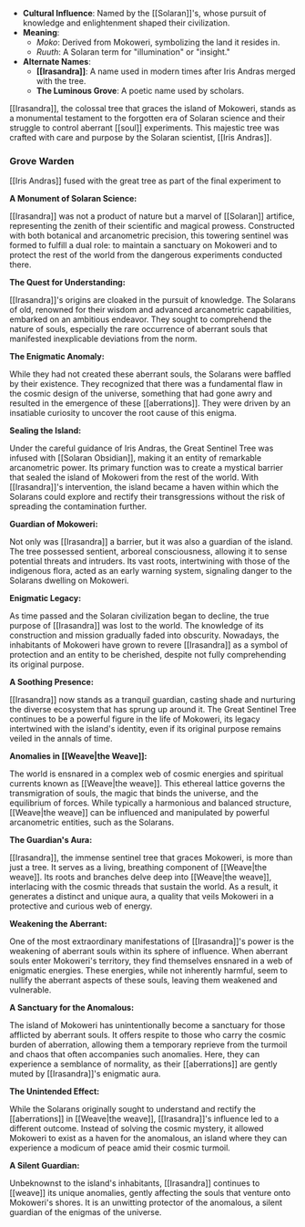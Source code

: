 - **Cultural Influence**: Named by the [[Solaran]]'s, whose pursuit of knowledge and enlightenment shaped their civilization.
- **Meaning**:
    - _Moko_: Derived from Mokoweri, symbolizing the land it resides in.
    - _Ruuth_: A Solaran term for "illumination" or "insight."
- **Alternate Names**:
    - **[[Irasandra]]**: A name used in modern times after Iris Andras merged with the tree.
    - **The Luminous Grove**: A poetic name used by scholars.

[[Irasandra]], the colossal tree that graces the island of Mokoweri, stands as a monumental testament to the forgotten era of Solaran science and their struggle to control aberrant [[soul]] experiments. This majestic tree was crafted with care and purpose by the Solaran scientist, [[Iris Andras]].


### Grove Warden
[[Iris Andras]] fused with the great tree as part of the final experiment to 


**A Monument of Solaran Science:**

[[Irasandra]] was not a product of nature but a marvel of [[Solaran]] artifice, representing the zenith of their scientific and magical prowess. Constructed with both botanical and arcanometric precision, this towering sentinel was formed to fulfill a dual role: to maintain a sanctuary on Mokoweri and to protect the rest of the world from the dangerous experiments conducted there.

**The Quest for Understanding:**

[[Irasandra]]'s origins are cloaked in the pursuit of knowledge. The Solarans of old, renowned for their wisdom and advanced arcanometric capabilities, embarked on an ambitious endeavor. They sought to comprehend the nature of souls, especially the rare occurrence of aberrant souls that manifested inexplicable deviations from the norm.

**The Enigmatic Anomaly:**

While they had not created these aberrant souls, the Solarans were baffled by their existence. They recognized that there was a fundamental flaw in the cosmic design of the universe, something that had gone awry and resulted in the emergence of these [[aberrations]]. They were driven by an insatiable curiosity to uncover the root cause of this enigma.

**Sealing the Island:**

Under the careful guidance of Iris Andras, the Great Sentinel Tree was infused with [[Solaran Obsidian]], making it an entity of remarkable arcanometric power. Its primary function was to create a mystical barrier that sealed the island of Mokoweri from the rest of the world. With [[Irasandra]]'s intervention, the island became a haven within which the Solarans could explore and rectify their transgressions without the risk of spreading the contamination further.

**Guardian of Mokoweri:**

Not only was [[Irasandra]] a barrier, but it was also a guardian of the island. The tree possessed sentient, arboreal consciousness, allowing it to sense potential threats and intruders. Its vast roots, intertwining with those of the indigenous flora, acted as an early warning system, signaling danger to the Solarans dwelling on Mokoweri.

**Enigmatic Legacy:**

As time passed and the Solaran civilization began to decline, the true purpose of [[Irasandra]] was lost to the world. The knowledge of its construction and mission gradually faded into obscurity. Nowadays, the inhabitants of Mokoweri have grown to revere [[Irasandra]] as a symbol of protection and an entity to be cherished, despite not fully comprehending its original purpose.

**A Soothing Presence:**

[[Irasandra]] now stands as a tranquil guardian, casting shade and nurturing the diverse ecosystem that has sprung up around it. The Great Sentinel Tree continues to be a powerful figure in the life of Mokoweri, its legacy intertwined with the island's identity, even if its original purpose remains veiled in the annals of time.

**Anomalies in [[Weave|the Weave]]:**

The world is ensnared in a complex web of cosmic energies and spiritual currents known as [[Weave|the weave]]. This ethereal lattice governs the transmigration of souls, the magic that binds the universe, and the equilibrium of forces. While typically a harmonious and balanced structure, [[Weave|the weave]] can be influenced and manipulated by powerful arcanometric entities, such as the Solarans.

**The Guardian's Aura:**

[[Irasandra]], the immense sentinel tree that graces Mokoweri, is more than just a tree. It serves as a living, breathing component of [[Weave|the weave]]. Its roots and branches delve deep into [[Weave|the weave]], interlacing with the cosmic threads that sustain the world. As a result, it generates a distinct and unique aura, a quality that veils Mokoweri in a protective and curious web of energy.

**Weakening the Aberrant:**

One of the most extraordinary manifestations of [[Irasandra]]'s power is the weakening of aberrant souls within its sphere of influence. When aberrant souls enter Mokoweri's territory, they find themselves ensnared in a web of enigmatic energies. These energies, while not inherently harmful, seem to nullify the aberrant aspects of these souls, leaving them weakened and vulnerable.

**A Sanctuary for the Anomalous:**

The island of Mokoweri has unintentionally become a sanctuary for those afflicted by aberrant souls. It offers respite to those who carry the cosmic burden of aberration, allowing them a temporary reprieve from the turmoil and chaos that often accompanies such anomalies. Here, they can experience a semblance of normality, as their [[aberrations]] are gently muted by [[Irasandra]]'s enigmatic aura.

**The Unintended Effect:**

While the Solarans originally sought to understand and rectify the [[aberrations]] in [[Weave|the weave]], [[Irasandra]]'s influence led to a different outcome. Instead of solving the cosmic mystery, it allowed Mokoweri to exist as a haven for the anomalous, an island where they can experience a modicum of peace amid their cosmic turmoil.

**A Silent Guardian:**

Unbeknownst to the island's inhabitants, [[Irasandra]] continues to [[weave]] its unique anomalies, gently affecting the souls that venture onto Mokoweri's shores. It is an unwitting protector of the anomalous, a silent guardian of the enigmas of the universe.

